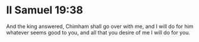 # II Samuel 19:38

And the king answered, Chimham shall go over with me, and I will do for him whatever seems good to you, and all that you desire of me I will do for you.
